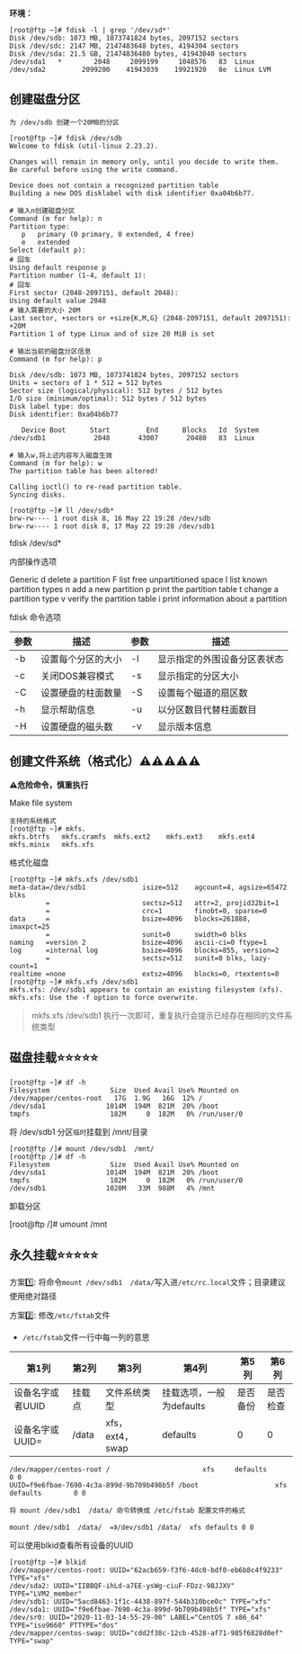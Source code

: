 **环境：**

```shell
[root@ftp ~]# fdisk -l | grep '/dev/sd*'
Disk /dev/sdb: 1073 MB, 1073741824 bytes, 2097152 sectors
Disk /dev/sdc: 2147 MB, 2147483648 bytes, 4194304 sectors
Disk /dev/sda: 21.5 GB, 21474836480 bytes, 41943040 sectors
/dev/sda1   *        2048     2099199     1048576   83  Linux
/dev/sda2         2099200    41943039    19921920   8e  Linux LVM
```



## 创建磁盘分区

```shell
为 /dev/sdb 创建一个20MB的分区

[root@ftp ~]# fdisk /dev/sdb
Welcome to fdisk (util-linux 2.23.2).

Changes will remain in memory only, until you decide to write them.
Be careful before using the write command.

Device does not contain a recognized partition table
Building a new DOS disklabel with disk identifier 0xa04b6b77.

# 输入n创建磁盘分区
Command (m for help): n
Partition type:
   p   primary (0 primary, 0 extended, 4 free)
   e   extended
Select (default p):
# 回车
Using default response p
Partition number (1-4, default 1):
# 回车
First sector (2048-2097151, default 2048):
Using default value 2048
# 输入需要的大小 20M
Last sector, +sectors or +size{K,M,G} (2048-2097151, default 2097151): +20M
Partition 1 of type Linux and of size 20 MiB is set

# 输出当前的磁盘分区信息
Command (m for help): p

Disk /dev/sdb: 1073 MB, 1073741824 bytes, 2097152 sectors
Units = sectors of 1 * 512 = 512 bytes
Sector size (logical/physical): 512 bytes / 512 bytes
I/O size (minimum/optimal): 512 bytes / 512 bytes
Disk label type: dos
Disk identifier: 0xa04b6b77

   Device Boot      Start         End      Blocks   Id  System
/dev/sdb1            2048       43007       20480   83  Linux

# 输入w,将上述内容写入磁盘生效
Command (m for help): w
The partition table has been altered!

Calling ioctl() to re-read partition table.
Syncing disks.

[root@ftp ~]# ll /dev/sdb*
brw-rw---- 1 root disk 8, 16 May 22 19:28 /dev/sdb
brw-rw---- 1 root disk 8, 17 May 22 19:28 /dev/sdb1
```

fdisk /dev/sd*

内部操作选项

Generic 
   d delete a partition 
   F list free unpartitioned space 
   l list known partition types 
   n add a new partition 
   p print the partition table
   t change a partition type 
   v verify the partition table 
   i print information about a partition



fdisk 命令选项

| 参数 | 描述               | 参数 | 描述                         |
| ---- | ------------------ | ---- | ---------------------------- |
| -b   | 设置每个分区的大小 | -l   | 显示指定的外围设备分区表状态 |
| -c   | 关闭DOS兼容模式    | -s   | 显示指定的分区大小           |
| -C   | 设置硬盘的柱面数量 | -S   | 设置每个磁道的扇区数         |
| -h   | 显示帮助信息       | -u   | 以分区数目代替柱面数目       |
| -H   | 设置硬盘的磁头数   | -v   | 显示版本信息                 |



## 创建文件系统（格式化）:warning::warning::warning::warning::warning:

**:warning:危险命令，慎重执行**

Make file system

```shell
支持的系统格式
[root@ftp ~]# mkfs.
mkfs.btrfs   mkfs.cramfs  mkfs.ext2    mkfs.ext3    mkfs.ext4    mkfs.minix   mkfs.xfs
```

格式化磁盘

```shell
[root@ftp ~]# mkfs.xfs /dev/sdb1
meta-data=/dev/sdb1              isize=512    agcount=4, agsize=65472 blks
         =                       sectsz=512   attr=2, projid32bit=1
         =                       crc=1        finobt=0, sparse=0
data     =                       bsize=4096   blocks=261888, imaxpct=25
         =                       sunit=0      swidth=0 blks
naming   =version 2              bsize=4096   ascii-ci=0 ftype=1
log      =internal log           bsize=4096   blocks=855, version=2
         =                       sectsz=512   sunit=0 blks, lazy-count=1
realtime =none                   extsz=4096   blocks=0, rtextents=0
[root@ftp ~]# mkfs.xfs /dev/sdb1
mkfs.xfs: /dev/sdb1 appears to contain an existing filesystem (xfs).
mkfs.xfs: Use the -f option to force overwrite.
```

> mkfs.xfs /dev/sdb1 执行一次即可，重复执行会提示已经存在相同的文件系统类型



## 磁盘挂载:star::star::star::star::star:

```shell
[root@ftp ~]# df -h
Filesystem               Size  Used Avail Use% Mounted on
/dev/mapper/centos-root   17G  1.9G   16G  12% /
/dev/sda1               1014M  194M  821M  20% /boot
tmpfs                    182M     0  182M   0% /run/user/0
```

将 /dev/sdb1 分区`临时`挂载到 /mnt/目录
```shell
[root@ftp /]# mount /dev/sdb1  /mnt/
[root@ftp /]# df -h
Filesystem               Size  Used Avail Use% Mounted on
/dev/sda1               1014M  194M  821M  20% /boot
tmpfs                    182M     0  182M   0% /run/user/0
/dev/sdb1               1020M   33M  988M   4% /mnt
```

卸载分区

[root@ftp /]# umount /mnt



## 永久挂载:star::star::star::star::star:

方案:one:: 将命令`mount /dev/sdb1  /data/`写入进`/etc/rc.local`文件；目录建议使用绝对路径

方案:two:: 修改`/etc/fstab`文件



- `/etc/fstab`文件一行中每一列的意思

| 第1列            | 第2列  | 第3列           | 第4列                    | 第5列    | 第6列    |
| ---------------- | ------ | --------------- | ------------------------ | -------- | -------- |
| 设备名字或者UUID | 挂载点 | 文件系统类型    | 挂载选项，一般为defaults | 是否备份 | 是否检查 |
| 设备名字或UUID=  | /data  | xfs，ext4，swap | defaults                 | 0        | 0        |

```shell
/dev/mapper/centos-root /                       xfs     defaults        0 0
UUID=f9e6fbae-7690-4c3a-899d-9b709b498b5f /boot                   xfs     defaults        0 0
```

```shell
将 mount /dev/sdb1  /data/ 命令转换成 /etc/fstab 配置文件的格式

mount /dev/sdb1  /data/  =》/dev/sdb1 /data/  xfs defaults 0 0
```

可以使用blkid查看所有设备的UUID

```shell
[root@ftp ~]# blkid
/dev/mapper/centos-root: UUID="62acb659-f3f6-4dc0-bdf0-eb6b8c4f9233" TYPE="xfs"
/dev/sda2: UUID="IIBBQF-ihLd-a7EE-ysWg-ciuF-FDzz-98JJXV" TYPE="LVM2_member"
/dev/sdb1: UUID="5acd8463-1f1c-4438-897f-544b310bce0c" TYPE="xfs"
/dev/sda1: UUID="f9e6fbae-7690-4c3a-899d-9b709b498b5f" TYPE="xfs"
/dev/sr0: UUID="2020-11-03-14-55-29-00" LABEL="CentOS 7 x86_64" TYPE="iso9660" PTTYPE="dos"
/dev/mapper/centos-swap: UUID="cdd2f38c-12cb-4528-af71-985f6828d0ef" TYPE="swap"
```

